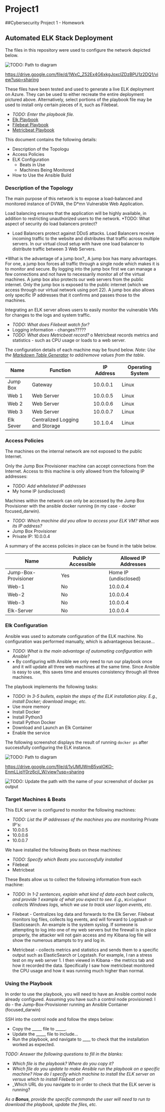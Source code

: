 # Project1
##Cybersecurity Project 1 - Homework
## Automated ELK Stack Deployment

The files in this repository were used to configure the network depicted below.

![TODO: Path to diagram](Diagrams/Diagram.png)

https://drive.google.com/file/d/1WxC_Z52Ex4G6xkgJoxcIZDzBPU1z2DQ1/view?usp=sharing


These files have been tested and used to generate a live ELK deployment on Azure. They can be used to either recreate the entire deployment pictured above. Alternatively, select portions of the playbook file may be used to install only certain pieces of it, such as Filebeat.

  - _TODO: Enter the playbook file._
  - [Elk Playbook](Ansible/Elk.yml)
  - [Filebeat Playbook](Ansible/filebeat-playbook.yml)
  - [Metricbeat Playbook](Ansible/metricbeat-playbook.yml)

This document contains the following details:
- Description of the Topologu
- Access Policies
- ELK Configuration
  - Beats in Use
  - Machines Being Monitored
- How to Use the Ansible Build


### Description of the Topology

The main purpose of this network is to expose a load-balanced and monitored instance of DVWA, the D*mn Vulnerable Web Application.

Load balancing ensures that the application will be highly available, in addition to restricting unauthorized users to the network.
*TODO: What aspect of security do load balancers protect?
- Load Balancers protect against DDoS attacks.  Load Balancers receive incoming traffic to the website and distributes that traffic across multiple servers. In our virtual cloud setup with have one load balancer to distribute traffic between 3 Web Servers.

*What is the advantage of a jump box?_
A jump box has many advantages. For one, a jump box forces all traffic through a single node which makes it is to monitor and secure.  By logging into the jump box first we can manage a few connections and not have to necessarily monitor all of the virtual machines.  A jump box also protects our web servers from the public internet.  Only the jump box is exposed to the public internet (which we access through our virtual network using port 22).  A jump box also allows only specific IP addresses that it confirms and passes those to the machines.  

Integrating an ELK server allows users to easily monitor the vulnerable VMs for changes to the logs and system traffic.
- _TODO: What does Filebeat watch for?_
- Logging information - changes?????
- _TODO: What does Metricbeat record?_
o	Metricbeat records metrics and statistics - such as CPU usage or loads to a web server.

The configuration details of each machine may be found below.
_Note: Use the [Markdown Table Generator](http://www.tablesgenerator.com/markdown_tables) to add/remove values from the table_.

| Name     | Function                         | IP Address | Operating System |
|----------|----------------------------------|------------|------------------|
| Jump Box | Gateway                          | 10.0.0.1   | Linux            |
| Web 1    | Web Server                       | 10.0.0.5   | Linux            |
| Web 2    | Web Server                       | 10.0.0.6   | Linux            |
| Web 3    | Web Server                       | 10.0.0.7   | Linux            |
| Elk Sever| Centralized Logging and Storage  | 10.1.0.4   | Linux            |

### Access Policies

The machines on the internal network are not exposed to the public Internet. 

Only the Jump Box Provisioner machine can accept connections from the Internet. Access to this machine is only allowed from the following IP addresses:
- _TODO: Add whitelisted IP addresses_
- My home IP (undisclosed)

Machines within the network can only be accessed by the Jump Box Provisioner with the ansible docker running (in my case - docker focused_darwin).
- _TODO: Which machine did you allow to access your ELK VM? What was its IP address?_
- Jump Box Provisioner
- Private IP: 10.0.0.4

A summary of the access policies in place can be found in the table below.

| Name                 | Publicly Accessible | Allowed IP Addresses  |
|----------------------|---------------------|-----------------------|
| Jump-Box-Provisioner | Yes                 | Home IP (undisclosed) |
| Web-1                | No                  | 10.0.0.4              |
| Web-2                | No                  | 10.0.0.4              |
| Web-3                | No                  | 10.0.0.4              |
| Elk-Server           | No                  | 10.0.0.4              |

### Elk Configuration

Ansible was used to automate configuration of the ELK machine. No configuration was performed manually, which is advantageous because...
- _TODO: What is the main advantage of automating configuration with Ansible?_
- •	By configuring with Ansible we only need to run our playbook once and it will update all three web machines at the same time. Since Ansible is easy to use, this saves time and ensures consistency through all three machines.

The playbook implements the following tasks:
- _TODO: In 3-5 bullets, explain the steps of the ELK installation play. E.g., install Docker; download image; etc._
- Use more memory
- Install Docker
- Install Python3
- Install Python Docker
- Download and Launch an Elk Container
- Enable the service

The following screenshot displays the result of running `docker ps` after successfully configuring the ELK instance.

![TODO: Path to diagram](Diagrams/ELK.png.JPG)

https://drive.google.com/file/d/1yUMUWmB5yqlOKO-EnmLLjqY0rz6cjI_W/view?usp=sharing


![TODO: Update the path with the name of your screenshot of docker ps output](Images/docker_ps_output.png)

### Target Machines & Beats
This ELK server is configured to monitor the following machines:
- _TODO: List the IP addresses of the machines you are monitoring_
Private IP's:
- 10.0.0.5
- 10.0.0.6
- 10.0.0.7

We have installed the following Beats on these machines:
- _TODO: Specify which Beats you successfully installed_
- Filebeat
- Metricbeat

These Beats allow us to collect the following information from each machine:
- _TODO: In 1-2 sentences, explain what kind of data each beat collects, and provide 1 example of what you expect to see. E.g., `Winlogbeat` collects Windows logs, which we use to track user logon events, etc._
- Filebeat - Centralizes log data and forwards to the Elk Server. Filebeat monitors log files, collects log events, and will forward to Logstash or Elasticsearch.  An example is the system syslog.  If someone is attempting to log into one of my web servers but the firewall is in place properly, the attacker will not gain access and my Kibana log file will show the numerous attampts to try and log in.

- Metricbeat - collects metrics and statistics and sends them to a specific output such as ElasticSearch or Logstash.  For example, I ran a stress test on my web server 1.  I then viewed in Kibana - the metrics tab and how it recorded the data.  Specifically I saw how metricbeat monitored the CPU usage and how it was running much higher than normal.

### Using the Playbook
In order to use the playbook, you will need to have an Ansible control node already configured. Assuming you have such a control node provisioned: I do - the Jump-Box-Provisioner running an Ansible Container (focused_darwin)

SSH into the control node and follow the steps below:
- Copy the _____ file to _____.
- Update the _____ file to include...
- Run the playbook, and navigate to ____ to check that the installation worked as expected.

_TODO: Answer the following questions to fill in the blanks:_
- _Which file is the playbook? Where do you copy it?_
- _Which file do you update to make Ansible run the playbook on a specific machine? How do I specify which machine to install the ELK server on versus which to install Filebeat on?_
- _Which URL do you navigate to in order to check that the ELK server is running?

_As a **Bonus**, provide the specific commands the user will need to run to download the playbook, update the files, etc._
